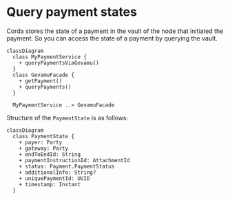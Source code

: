 # Query payment states

Corda stores the state of a payment in the vault of the node that initiated the payment. So you can access the state of a payment by querying the vault.

```mermaid
classDiagram
  class MyPaymentService {
    + queryPaymentsViaGevamu()
  }
  class GevamuFacade {
    + getPayment()
    + queryPayments()
  }

  MyPaymentService ..> GevamuFacade
```

Structure of the `PaymentState` is as follows:

```mermaid
classDiagram
  class PaymentState {
    + payer: Party
    + gateway: Party
    + endToEndId: String
    + paymentInstructionId: AttachmentId
    + status: Payment.PaymentStatus
    + additionalInfo: String?
    + uniquePaymentId: UUID
    + timestamp: Instant
  }
```